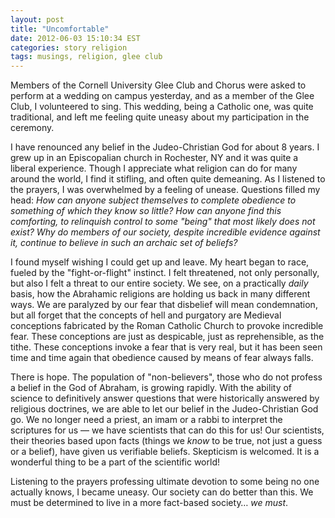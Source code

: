 ```yaml
---
layout: post
title: "Uncomfortable"
date: 2012-06-03 15:10:34 EST
categories: story religion
tags: musings, religion, glee club
---
```


Members of the Cornell University Glee Club and Chorus were asked to perform at a wedding on campus yesterday, and as a member of the Glee Club, I volunteered to sing. This wedding, being a Catholic one, was quite traditional, and left me feeling quite uneasy about my participation in the ceremony.

I have renounced any belief in the Judeo-Christian God for about 8 years. I grew up in an Episcopalian church in Rochester, NY and it was quite a liberal experience. Though I appreciate what religion can do for many around the world, I find it stifling, and often quite demeaning. As I listened to the prayers, I was overwhelmed by a feeling of unease. Questions filled my head: _How can anyone subject themselves to complete obedience to something of which they know so little? How can anyone find this comforting, to relinquish control to some "being" that most likely does not exist? Why do members of our society, despite incredible evidence against it, continue to believe in such an archaic set of beliefs?_

I found myself wishing I could get up and leave. My heart began to race, fueled by the "fight-or-flight" instinct. I felt threatened, not only personally, but also I felt a threat to our entire society. We see, on a practically _daily_ basis, how the Abrahamic religions are holding us back in many different ways. We are paralyzed by our fear that disbelief will mean condemnation, but all forget that the concepts of hell and purgatory are Medieval conceptions fabricated by the Roman Catholic Church to provoke incredible fear. These conceptions are just as despicable, just as reprehensible, as the tithe. These conceptions invoke a fear that is very real, but it has been seen time and time again that obedience caused by means of fear always falls.

There is hope. The population of "non-believers", those who do not profess a belief in the God of Abraham, is growing rapidly. With the ability of science to definitively answer questions that were historically answered by religious doctrines, we are able to let our belief in the Judeo-Christian God go. We no longer need a priest, an imam or a rabbi to interpret the scriptures for us &mdash; we have scientists that can do this for us! Our scientists, their theories based upon facts (things we _know_ to be true, not just a guess or a belief), have given us verifiable beliefs. Skepticism is welcomed. It is a wonderful thing to be a part of the scientific world!

Listening to the prayers professing ultimate devotion to some being no one actually knows, I became uneasy. Our society can do better than this. We must be determined to live in a more fact-based society… _we must_.
